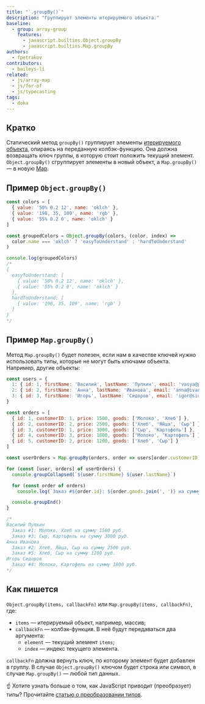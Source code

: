 ```yaml
---
title: "`.groupBy()`"
description: "Группирует элементы итерируемого объекта."
baseline:
  - group: array-group
    features:
      - javascript.builtins.Object.groupBy
      - javascript.builtins.Map.groupBy
authors:
  - fpetrakov
contributors:
  - baileys-li
related:
  - js/array-map
  - js/for-of
  - js/typecasting
tags:
  - doka
---
```


## Кратко

Статический метод `groupBy()` группирует элементы [итерируемого объекта](/js/iterator/), опираясь на переданную колбэк-функцию. Она должна возвращать ключ группы, в которую стоит положить текущий элемент. `Object.groupBy()` сгруппирует элементы в новый объект, а `Map.groupBy()` — в новую [Map](/js/map/).

## Пример `Object.groupBy()`

```js
const colors = [
  { value: '50% 0.2 12', name: 'oklch' },
  { value: '198, 35, 109', name: 'rgb' },
  { value: '55% 0.2 0', name: 'oklch' }
]

const groupedColors = Object.groupBy(colors, (color, index) =>
  color.name === 'oklch' ? 'easyToUnderstand' : 'hardToUnderstand'
)

console.log(groupedColors)
/*
{
  easyToUnderstand: [
    { value: '50% 0.2 12', name: 'oklch' },
    { value: '55% 0.2 0', name: 'oklch' }
  ],
  hardToUnderstand: [
    { value: '198, 35, 109', name: 'rgb' }
  ]
}
*/
```

## Пример `Map.groupBy()`

Метод `Map.groupBy()` будет полезен, если нам в качестве ключей нужно использовать типы, которые не могут быть ключами объекта. Например, другие объекты:


```js
const users = {
  1: { id: 1, firstName: 'Василий', lastName: 'Пупкин', email: 'vasya@pupkin.person' },
  2: { id: 2, firstName: 'Анна', lastName: 'Иванова', email: 'anna@ivanova.person' },
  3: { id: 3, firstName: 'Игорь', lastName: 'Сидоров', email: 'igor@sidorov.person' }
}

const orders = [
  { id: 1, customerID: 1, price: 1500, goods: ['Молоко', 'Хлеб'] },
  { id: 2, customerID: 2, price: 2500, goods: ['Хлеб', 'Яйца', 'Сыр'] },
  { id: 3, customerID: 1, price: 3000, goods: ['Сыр', 'Картофель'] },
  { id: 4, customerID: 3, price: 1800, goods: ['Молоко', 'Картофель'] },
  { id: 5, customerID: 2, price: 1200, goods: ['Хлеб', 'Сыр'] }
]

const userOrders = Map.groupBy(orders, order => users[order.customerID])

for (const [user, orders] of userOrders) {
  console.groupCollapsed(`${user.firstName} ${user.lastName}`)

  for (const order of orders)
    console.log(`Заказ #${order.id}: ${order.goods.join(', ')} на сумму ${order.price} руб.`)

  console.groupEnd()
}

/*
Василий Пупкин
  Заказ #1: Молоко, Хлеб на сумму 1500 руб.
  Заказ #3: Сыр, Картофель на сумму 3000 руб.
Анна Иванова
  Заказ #2: Хлеб, Яйца, Сыр на сумму 2500 руб.
  Заказ #5: Хлеб, Сыр на сумму 1200 руб.
Игорь Сидоров
  Заказ #4: Молоко, Картофель на сумму 1800 руб.
*/
```

## Как пишется

`Object.groupBy(items, callbackFn)` или `Map.groupBy(items, callbackFn)`, где:

- `items` — итерируемый объект, например, массив;
- `callbackFn` — колбэк-функция. В неё будут передаваться два аргумента:
  - `element` — текущий элемент `items`;
  - `index` — индекс текущего элемента.

`callbackFn` должна вернуть ключ, по которому элемент будет добавлен в группу. В случае `Object.groupBy()` ключом будет строка или символ, в случае `Map.groupBy()` — любой тип данных.

<aside>

☝️ Хотите узнать больше о том, как JavaScript приводит (преобразует) типы? Прочитайте [статью о преобразовании типов](/js/typecasting/).

</aside>
